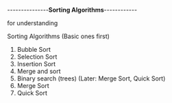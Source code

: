 
---------------**Sorting Algorithms**------------
<!-- https://visualgo.net/en/sorting --> for understanding

Sorting Algorithms (Basic ones first)
1. Bubble Sort
2. Selection Sort
3. Insertion Sort
4. Merge and sort 
5. Binary search (trees)
(Later: Merge Sort, Quick Sort)
6. Merge Sort
7. Quick Sort
